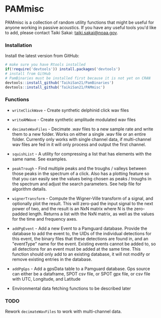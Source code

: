 # PAMmisc

PAMmisc is a collection of random utility functions that might be useful
for anyone working in passive acoustics. If you have any useful tools you'd like
to add, please contact Taiki Sakai: <taiki.sakai@noaa.gov>.

### Installation

Install the latest version from GitHub:

```r
# make sure you have Rtools installed
if(!require('devtools')) install.packages('devtools')
# install from GitHub
# PamBinaries must be installed first because it is not yet on CRAN
devtools::install_github('TaikiSan21/PamBinaries')
devtools::install_github('TaikiSan21/PAMmisc')

```

### Functions

* `writeClickWave` - Create synthetic delphinid click wav files

* `writeAMWave` - Create synthetic amplitude modulated wav files

* `decimateWavFiles` - Decimate .wav files to a new sample rate and write them
to a new folder. Works on either a single .wav file or an entire folder. Currently
only works with single channel data, if multi-channel wav files are fed in it will
only process and output the first channel.

* `squishList` - A utility for compressing a list that has elements with the same
name. See examples.

* `peakTrough` - Find multiple peaks and the troughs / valleys between those peaks
in the spectrum of a click. Also has a plotting feature so that you can easily
see the values being chosen as peaks / troughs in the spectrum and adjust the 
search parameters. See help file for algorithm details.

* `wignerTransform` - Compute the Wigner-Ville transform of a signal, and optionally
plot the result. This will zero-pad the input signal to the next power of two,
and the result is an NxN matrix where N is the zero-padded length. Returns a list
with the NxN matrix, as well as the values for the time and frequency axes.

* `addPgEvent` - Add a new Event to a Pamguard database. Provide the database to
add the event to, the UIDs of the individual detections for this event, the binary
files that these detections are found in, and an "eventType" name for the event.
Existing events cannot be added to, so all detections for an event must be added
at the same time. This function should only add to an existing database, it will not
modify or remove existing entries in the database. 

* `addPgGps` - Add a gpsData table to a Pamguard database. Gps source can either be
a dataframe, SPOT csv file, or SPOT gpx file, or csv file with UTC, Longitude, and
Latitude

* Environmental data fetching functions to be described later

### TODO

Rework `decimateWavFiles` to work with multi-channel data.
